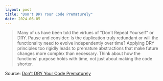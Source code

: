 ```yaml
---
layout: post
title: "Don't DRY Your Code Prematurely"
date: 2024-06-05
---
```


> Many of us have been told the virtues of "Don't Repeat Yourself" or DRY.
Pause and consider: Is the duplication truly redundant or will the
functionality need to evolve independently over time? Applying DRY
principles too rigidly leads to premature abstractions that make future
changes more complex than necessary. Think about how the functions' purpose
holds with time, not just about making the code shorter.

Source: [Don't DRY Your Code Prematurely](
https://testing.googleblog.com/2024/05/dont-dry-your-code-prematurely.html)

